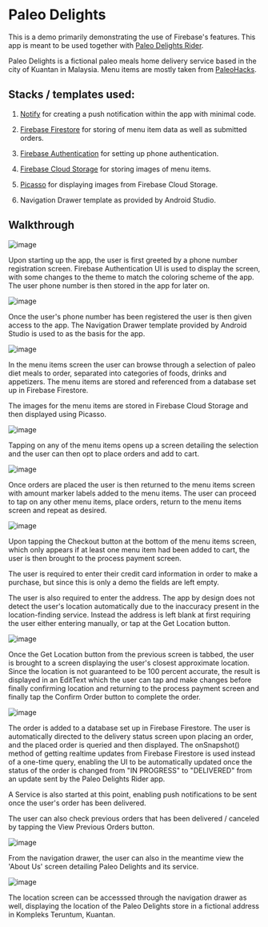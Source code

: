 # Paleo Delights

This is a demo primarily demonstrating the use of Firebase's features. This app is meant to be used together with [Paleo Delights Rider](https://github.com/pawaka2020/PaleoDelightsRider).

Paleo Delights is a fictional paleo meals home delivery service based in the city of Kuantan in Malaysia. Menu items are mostly taken from [PaleoHacks](https://blog.paleohacks.com/). 

## Stacks / templates used:

1. [Notify](https://github.com/Karn/notify) for creating a push notification within the app with minimal code.

2. [Firebase Firestore](https://firebase.google.com/docs/firestore) for storing of menu item data as well as submitted orders.

3. [Firebase Authentication](https://firebase.google.com/docs/auth) for setting up phone authentication.

4. [Firebase Cloud Storage](https://firebase.google.com/docs/storage) for storing images of menu items.

6. [Picasso](https://github.com/square/picasso) for displaying images from Firebase Cloud Storage.

5. Navigation Drawer template as provided by Android Studio. 

## Walkthrough 

![image](https://user-images.githubusercontent.com/40174427/83353722-267f2280-a387-11ea-8aad-3c39827fe34d.png)

Upon starting up the app, the user is first greeted by a phone number registration screen. Firebase Authentication UI is used to display the screen, with some changes to the theme to match the coloring scheme of the app. The user phone number is then stored in the app for later on.

![image](https://user-images.githubusercontent.com/40174427/83354036-2bdd6c80-a389-11ea-9003-609a8eb5f4a7.png)

Once the user's phone number has been registered the user is then given access to the app. The Navigation Drawer template provided by Android Studio is used to as the basis for the app. 

![image](https://user-images.githubusercontent.com/40174427/83357980-98b13080-a3a2-11ea-8b0f-65f88572d122.png)

In the menu items screen the user can browse through a selection of paleo diet meals to order, separated into categories of foods, drinks and appetizers. The menu items are stored and referenced from a database set up in Firebase Firestore.

The images for the menu items are stored in Firebase Cloud Storage and then displayed using Picasso. 

![image](https://user-images.githubusercontent.com/40174427/83354071-57605700-a389-11ea-8dbb-d2fe0ae7346f.png)

Tapping on any of the menu items opens up a screen detailing the selection and the user can then opt to place orders and add to cart.

![image](https://user-images.githubusercontent.com/40174427/83358012-d0b87380-a3a2-11ea-85a2-b01fb89d4a0c.png)

Once orders are placed the user is then returned to the menu items screen with amount marker labels added to the menu items. The user can proceed to tap on any other menu items, place orders, return to the menu items screen and repeat as desired.

![image](https://user-images.githubusercontent.com/40174427/83354101-87a7f580-a389-11ea-8904-487e6564e149.png)

Upon tapping the Checkout button at the bottom of the menu items screen, which only appears if at least one menu item had been added to cart, the user is then brought to the process payment screen. 

The user is required to enter their credit card information in order to make a purchase, but since this is only a demo the fields are left empty.

The user is also required to enter the address. The app by design does not detect the user's location automatically due to the inaccuracy present in the location-finding service. Instead the address is left blank at first requiring the user either entering manually, or tap at the Get Location button.

![image](https://user-images.githubusercontent.com/40174427/83354117-9bebf280-a389-11ea-8ded-39d4d663911c.png)

Once the Get Location button from the previous screen is tabbed, the user is brought to a screen displaying the user's closest approximate location. Since the location is not guaranteed to be 100 percent accurate, the result is displayed in an EditText which the user can tap and make changes before finally confirming location and returning to the process payment screen and finally tap the Confirm Order button to complete the order.

![image](https://user-images.githubusercontent.com/40174427/83354130-b02fef80-a389-11ea-86d7-8f27dd9eff3a.png)

The order is added to a database set up in Firebase Firestore. The user is automatically directed to the delivery status screen upon placing an order, and the placed order is queried and then displayed. The onSnapshot() method of getting realtime updates from Firebase Firestore is used instead of a one-time query, enabling the UI to be automatically updated once the status of the order is changed from "IN PROGRESS" to "DELIVERED" from an update sent by the Paleo Delights Rider app. 

A Service is also started at this point, enabling push notifications to be sent once the user's order has been delivered. 

The user can also check previous orders that has been delivered / canceled by tapping the View Previous Orders button.

![image](https://user-images.githubusercontent.com/40174427/83354143-c2119280-a389-11ea-8d3e-c3aac78fd1db.png)

From the navigation drawer, the user can also in the meantime view the 'About Us' screen detailing Paleo Delights and its service.

![image](https://user-images.githubusercontent.com/40174427/83354169-e2d9e800-a389-11ea-836e-acf87c510d10.png)

The location screen can be accesssed through the navigation drawer as well, displaying the location of the Paleo Delights store in a fictional address in Kompleks Teruntum, Kuantan.
